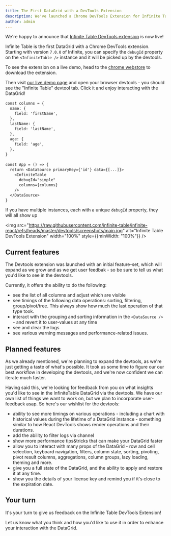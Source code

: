 ```yaml
---
title: The First DataGrid with a DevTools Extension
description: We've launched a Chrome DevTools Extension for Infinite Table
author: admin
---
```


We're happy to announce that [Infinite Table DevTools extension](https://chromewebstore.google.com/detail/infinite-table-devtools-e/jpipjljbfffijmgiecljadbogfegejfa) is now live!

Infinite Table is the first DataGrid with a Chrome DevTools extension. Starting with version `7.0.0` of Infinite, you can specify the `debugId` property on the `<InfiniteTable />` instance and it will be picked up by the devtools.

<Note>

To see the extension on a live demo, head to the [chrome webstore](https://chromewebstore.google.com/detail/infinite-table-devtools-e/jpipjljbfffijmgiecljadbogfegejfa) to download the extension.

Then visit [our live demo page](/full-demo) and open your browser devtools - you should see the "Infinite Table" devtool tab. Click it and enjoy interacting with the DataGrid!
</Note>


```tsx {16}
const columns = {
  name: {
    field: 'firstName',
  },
  lastName: {
    field: 'lastName',
  },
  age: {
    field: 'age',
  },
}

const App = () => {
  return <DataSource primaryKey={'id'} data={[...]}>
    <InfiniteTable
      debugId="simple"
      columns={columns}
    />
  </DataSource>
}
```

<Note>

If you have multiple instances, each with a unique `debugId` property, they will all show up
</Note>

<img src="https://raw.githubusercontent.com/infinite-table/infinite-react/refs/heads/master/devtools/screenshots/main.jpg" alt="Infinite Table DevTools Extension" width="100%" style={{minWidth: "100%"}} />


## Current features

The Devtools extension was launched with an initial feature-set, which will expand as we grow and as we get user feedbak - so be sure to tell us what you'd like to see in the devtools.

Currently, it offers the ability to do the following:
 - see the list of all columns and adjust which are visible
 - see timings of the following data operations: sorting, filtering, group/pivot/tree.
    This always show how much the last operation of that type took.
 - interact with the grouping and sorting information in the `<DataSource />` - and revert it to user-values at any time
 - see and clear the logs
 - see various warning messages and performance-related issues.

## Planned features

As we already mentioned, we're planning to expand the devtools, as we're just getting a taste of what's possible. It took us some time to figure our our best workflow in developing the devtools, and we're now confident we can iterate much faster.

Having said this, we're looking for feedback from you on what insights you'd like to see in the InfiniteTable DataGrid via the devtools. We have our own list of things we want to work on, but we plan to incorporate user-feedback asap. So here's our wishlist for the devtools:

 - ability to see more timings on various operations - including a chart with historical values during the lifetime of a DataGrid instance - something similar to how React DevTools shows render operations and their durations.
 - add the ability to filter logs via channel
 - show more performance tips&tricks that can make your DataGrid faster
 - allow you to interact with many props of the DataGrid - row and cell selection, keyboard navigation, filters, column state, sorting, pivoting, pivot result columns, aggregations, column groups, lazy loading, theming and more.
 - give you a full state of the DataGrid, and the ability to apply and restore it at any time.
 - show you the details of your license key and remind you if it's close to the expiration date.


## Your turn

It's your turn to give us feedback on the Infinite Table DevTools Extension!

Let us know what you think and how you'd like to use it in order to enhance your interaction with the DataGrid. 